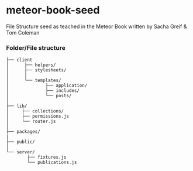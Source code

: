 # meteor-book-seed
File Structure seed as teached in the Meteor Book written by Sacha Greif &amp; Tom Coleman

### Folder/File structure

```
├── client
│      ├── helpers/ 
│      ├── stylesheets/  
│      │
│      └── templates/
│              ├── application/
│              ├── includes/
│              └── posts/
│
├── lib/
│     ├── collections/
│     ├── permissions.js
│     └── router.js
│
├── packages/
|
├── public/
│
└── server/
        ├── fixtures.js
        └── publications.js
```

